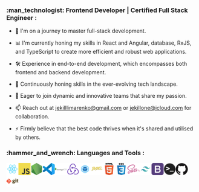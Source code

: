 <!-- <h1 align="center"> Hey, im Yevhenii 👋 </h1> -->

<!-- <h3 align="center"> Frontend Developer | Certified Full Stack Engineer :male_detective: </h3> -->


<!-- <h3 align="center"> Imagination rules the world :male_detective: </h3> -->


<!-- <div id="header" align="left">
  <img src="https://media.giphy.com/media/M9gbBd9nbDrOTu1Mqx/giphy.gif" width="100"/>
</div> -->


  <h3 align="left">:man_technologist:  Frontend Developer | Certified Full Stack Engineer :</h3>
  
- 🔭 I'm on a journey to master full-stack development.

- 📊 I'm currently honing my skills in React and Angular, database, RxJS, and TypeScript to create more efficient and robust web applications.
- 🛠️  Experience in end-to-end development, which encompasses both frontend and backend development.
  
- 🌱  Continuously honing skills in the ever-evolving tech landscape.
  
- 🦾  Eager to join dynamic and innovative teams that share my passion.
  
- 📫  Reach out at jekilllimarenko@gmail.com or jekillone@icloud.com for collaboration.

- ⚡  Firmly believe that the best code thrives when it's shared and utilised by others.

<!-- <h3 align="left">:octocat: Contact Me:</h3>
<p align="left">
  <span style="margin-right: 10px;">
    <a href="https://t.me/eyeije" target="blank">
      <img align="center" src="https://cdn-icons-png.flaticon.com/512/2504/2504941.png" alt="telegram" width="35" height="35" />
    </a>
  </span>
  <span style="margin-right: 10px;">
    <a href="https://www.instagram.com/yevhenii_lymarenko" target="blank">
      <img align="center" src="https://i.pinimg.com/originals/6a/8d/ae/6a8dae207b423873cba5b6c532bf57a1.png" alt="instagram" width="35" height="35" />
    </a>
  </span>
  <span style="margin-right: 10px;">
    <a href="https://www.facebook.com/eugenelimarenko/" target="blank">
      <img align="center" src="https://upload.wikimedia.org/wikipedia/commons/thumb/d/d5/Facebook_F_icon.svg/640px-Facebook_F_icon.svg.png" alt="facebook" width="35" height="35" />
    </a>
  </span>
</p> 



<img src="https://komarev.com/ghpvc/?username=yevheniili&style=flat-square&color=blueviolet" alt="ysn"/>
-->
<h3 align="left">:hammer_and_wrench: Languages and Tools :</h3>
<img align="left" alt="React" width="32" src="https://raw.githubusercontent.com/github/explore/80688e429a7d4ef2fca1e82350fe8e3517d3494d/topics/react/react.png" />
<img align="left" alt="JavaScript" width="32" src="https://raw.githubusercontent.com/github/explore/80688e429a7d4ef2fca1e82350fe8e3517d3494d/topics/javascript/javascript.png" />
<img align="left" alt="Node.js" width="32" src="https://raw.githubusercontent.com/github/explore/80688e429a7d4ef2fca1e82350fe8e3517d3494d/topics/nodejs/nodejs.png" />
<img align="left" alt="Visual Studio Code" width="32" src="https://raw.githubusercontent.com/github/explore/80688e429a7d4ef2fca1e82350fe8e3517d3494d/topics/visual-studio-code/visual-studio-code.png" />
<img align="left" alt="MongoDB" width="32px" src="https://raw.githubusercontent.com/github/explore/80688e429a7d4ef2fca1e82350fe8e3517d3494d/topics/mongodb/mongodb.png" />
<img align="left" alt="Redux" width="32" 
src="https://raw.githubusercontent.com/github/explore/80688e429a7d4ef2fca1e82350fe8e3517d3494d/topics/redux/redux.png" />
<img align="left" alt="Webpack" width="32" src="https://raw.githubusercontent.com/github/explore/80688e429a7d4ef2fca1e82350fe8e3517d3494d/topics/webpack/webpack.png" />
<img align="left" alt="Babel" width="32"  src="https://raw.githubusercontent.com/github/explore/80688e429a7d4ef2fca1e82350fe8e3517d3494d/topics/babel/babel.png" />
<!-- <img align="left" alt="Npm" width="32" 
src="https://raw.githubusercontent.com/github/explore/80688e429a7d4ef2fca1e82350fe8e3517d3494d/topics/npm/npm.png" /> -->
<img align="left" alt="HTML5" width="32" src="https://raw.githubusercontent.com/github/explore/80688e429a7d4ef2fca1e82350fe8e3517d3494d/topics/html/html.png" /> 
<img align="left" alt="CSS3" width="32" src="https://raw.githubusercontent.com/github/explore/80688e429a7d4ef2fca1e82350fe8e3517d3494d/topics/css/css.png" />
<img align="left" alt="Sass" width="32" src="https://raw.githubusercontent.com/github/explore/80688e429a7d4ef2fca1e82350fe8e3517d3494d/topics/sass/sass.png" />
<img align="left" alt="Tailwind" width="32" src="https://raw.githubusercontent.com/github/explore/80688e429a7d4ef2fca1e82350fe8e3517d3494d/topics/tailwind/tailwind.png" />
<img align="left" alt="Bootstrap" width="32" src="https://raw.githubusercontent.com/github/explore/80688e429a7d4ef2fca1e82350fe8e3517d3494d/topics/bootstrap/bootstrap.png" />
<img align="left" alt="Terminal" width="32" src="https://raw.githubusercontent.com/github/explore/80688e429a7d4ef2fca1e82350fe8e3517d3494d/topics/terminal/terminal.png" />
<img align="left" alt="GitHub" width="32"  src="https://raw.githubusercontent.com/github/explore/78df643247d429f6cc873026c0622819ad797942/topics/github/github.png" />
<img align="left" alt="Git" width="32" src="https://raw.githubusercontent.com/github/explore/80688e429a7d4ef2fca1e82350fe8e3517d3494d/topics/git/git.png" />
<!-- <img align="left" alt="Angular" width="32"  src="https://raw.githubusercontent.com/github/explore/80688e429a7d4ef2fca1e82350fe8e3517d3494d/topics/angular/angular.png" /> -->
<!-- <img align="left" alt="Typescript" width="32" src="https://raw.githubusercontent.com/github/explore/80688e429a7d4ef2fca1e82350fe8e3517d3494d/topics/typescript/typescript.png" /> -->
